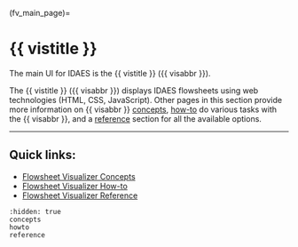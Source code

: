 (fv_main_page)=
# {{ vistitle }}
The main UI for IDAES is the {{ vistitle }} ({{ visabbr }}).

The {{ vistitle }} ({{ visabbr }}) displays IDAES flowsheets using web technologies (HTML, CSS, JavaScript).
Other pages in this section provide more information on {{ visabbr }} [concepts](#fv-concepts), [how-to](#fv-howto) do various
tasks with the {{ visabbr }}, and a [reference](#fv-ref) section for all the available options.

---

## Quick links:

* [Flowsheet Visualizer Concepts](fv-concepts)
* [Flowsheet Visualizer How-to](fv-howto)
* [Flowsheet Visualizer Reference](fv-ref)

```{toctree}
:hidden: true
concepts
howto
reference
```